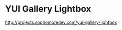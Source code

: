 <!--
id: 1311654085
link: http://kevinisom.info/post/1311654085/yui-gallery-lightbox
slug: yui-gallery-lightbox
date: Thu Oct 14 2010 19:54:45 GMT+1300 (NZDT)
raw: {"blog_name":"kevinisom","id":1311654085,"post_url":"http://kevinisom.info/post/1311654085/yui-gallery-lightbox","slug":"yui-gallery-lightbox","type":"link","date":"2010-10-14 06:54:45 GMT","timestamp":1287039285,"state":"published","format":"html","reblog_key":"i0AcedRd","tags":[],"short_url":"http://tmblr.co/Zw68Yy1EBa35","highlighted":[],"feed_item":"http://projects.sophomoredev.com/yui-gallery-lightbox","from_feed_id":"650234","note_count":0,"title":"YUI Gallery Lightbox","url":"http://projects.sophomoredev.com/yui-gallery-lightbox","description":""}
publish: 2010-10-014
tags: 
title: YUI Gallery Lightbox
-->


YUI Gallery Lightbox
====================

<http://projects.sophomoredev.com/yui-gallery-lightbox>

